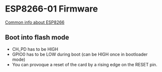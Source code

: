 # ESP8266-01 Firmware

[Common info about ESP8266](https://github.com/RadioKey/Documentation#esp8266)

## Boot into flash mode

* CH_PD has to be HIGH
* GPIO0 has to be LOW during boot (can be HIGH once in bootloader mode)
* You can provoque a reset of the card by a rising edge on the RESET pin.

